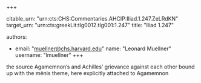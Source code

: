 +++


citable_urn: "urn:cts:CHS:Commentaries.AHCIP:Iliad.1.247.ZeLRdKN"
target_urn: "urn:cts:greekLit:tlg0012.tlg001:1.247"
title: "Iliad 1.247"

authors:
- email: "muellner@chs.harvard.edu"
  name: "Leonard Muellner"
  username: "lmuellner"
+++

<p>the source Agamemnon’s and Achilles’ grievance against each other bound up with the mēnis theme, here explicitly attached to Agamemnon</p>